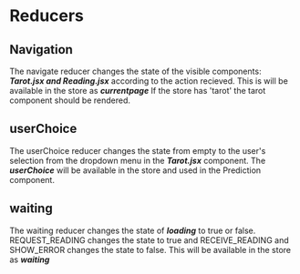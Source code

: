 # Reducers

## Navigation
The navigate reducer changes the state of the visible components: ***Tarot.jsx and Reading.jsx*** according to the action recieved. This is will be available in the store as ***currentpage***
If the store has 'tarot' the tarot component should be rendered.

## userChoice
The userChoice reducer changes the state from empty to the user's selection from the dropdown menu in the ***Tarot.jsx*** component.
The ***userChoice*** will be available in the store and used in the Prediction component.

## waiting
The waiting reducer changes the state of ***loading*** to true or false.
REQUEST_READING changes the state to true and RECEIVE_READING and SHOW_ERROR changes the state to false. This will be available in the store as ***waiting***